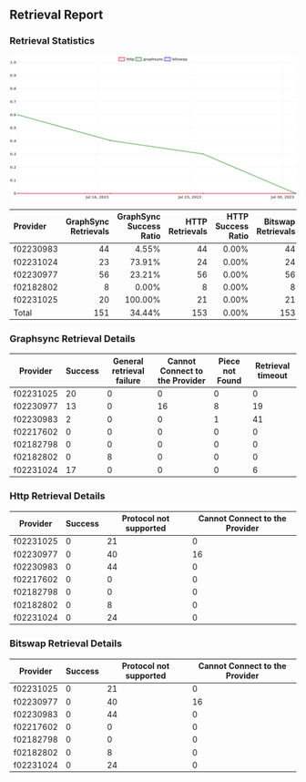 ## Retrieval Report
### Retrieval Statistics
<img src="https://raw.githubusercontent.com/data-preservation-programs/filplus-checker-assets/main/filecoin-project/filecoin-plus-large-datasets/issues/1318/1690799138955.png"/>

| Provider  | GraphSync Retrievals | GraphSync Success Ratio | HTTP Retrievals | HTTP Success Ratio | Bitswap Retrievals | Bitswap Success Ratio |
| :-------- | -------------------: | ----------------------: | --------------: | -----------------: | -----------------: | --------------------: |
| f02230983 |                   44 |                   4.55% |              44 |              0.00% |                 44 |                 0.00% |
| f02231024 |                   23 |                  73.91% |              24 |              0.00% |                 24 |                 0.00% |
| f02230977 |                   56 |                  23.21% |              56 |              0.00% |                 56 |                 0.00% |
| f02182802 |                    8 |                   0.00% |               8 |              0.00% |                  8 |                 0.00% |
| f02231025 |                   20 |                 100.00% |              21 |              0.00% |                 21 |                 0.00% |
| Total     |                  151 |                  34.44% |             153 |              0.00% |                153 |                 0.00% |

### Graphsync Retrieval Details
| Provider  | Success | General retrieval failure | Cannot Connect to the Provider | Piece not Found | Retrieval timeout |
| --------- | ------- | ------------------------- | ------------------------------ | --------------- | ----------------- |
| f02231025 | 20      | 0                         | 0                              | 0               | 0                 |
| f02230977 | 13      | 0                         | 16                             | 8               | 19                |
| f02230983 | 2       | 0                         | 0                              | 1               | 41                |
| f02217602 | 0       | 0                         | 0                              | 0               | 0                 |
| f02182798 | 0       | 0                         | 0                              | 0               | 0                 |
| f02182802 | 0       | 8                         | 0                              | 0               | 0                 |
| f02231024 | 17      | 0                         | 0                              | 0               | 6                 |

### Http Retrieval Details
| Provider  | Success | Protocol not supported | Cannot Connect to the Provider |
| --------- | ------- | ---------------------- | ------------------------------ |
| f02231025 | 0       | 21                     | 0                              |
| f02230977 | 0       | 40                     | 16                             |
| f02230983 | 0       | 44                     | 0                              |
| f02217602 | 0       | 0                      | 0                              |
| f02182798 | 0       | 0                      | 0                              |
| f02182802 | 0       | 8                      | 0                              |
| f02231024 | 0       | 24                     | 0                              |

### Bitswap Retrieval Details
| Provider  | Success | Protocol not supported | Cannot Connect to the Provider |
| --------- | ------- | ---------------------- | ------------------------------ |
| f02231025 | 0       | 21                     | 0                              |
| f02230977 | 0       | 40                     | 16                             |
| f02230983 | 0       | 44                     | 0                              |
| f02217602 | 0       | 0                      | 0                              |
| f02182798 | 0       | 0                      | 0                              |
| f02182802 | 0       | 8                      | 0                              |
| f02231024 | 0       | 24                     | 0                              |
